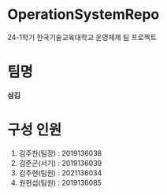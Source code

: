 # OperationSystemRepo
24-1학기 한국기술교육대학교 운영체제 팀 프로젝트

# 팀명
**삼김**

# 구성 인원
1. 김주찬(팀장) : 2019136038
2. 김준곤(서기) : 2019136039
3. 김주현(팀원) : 2021136034
4. 원현섭(팀원) : 2019136085
